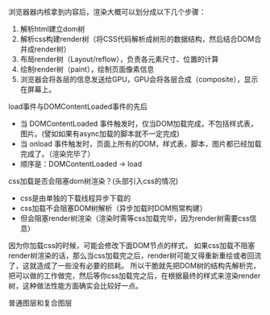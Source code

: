 浏览器器内核拿到内容后，渲染大概可以划分成以下几个步骤：

1. 解析html建立dom树
2. 解析css构建render树（将CSS代码解析成树形的数据结构，然后结合DOM合并成render树）
3. 布局render树（Layout/reflow），负责各元素尺寸、位置的计算
4. 绘制render树（paint），绘制页面像素信息
5. 浏览器会将各层的信息发送给GPU，GPU会将各层合成（composite），显示在屏幕上。

load事件与DOMContentLoaded事件的先后
+ 当 DOMContentLoaded 事件触发时，仅当DOM加载完成，不包括样式表，图片。(譬如如果有async加载的脚本就不一定完成)
+ 当 onload 事件触发时，页面上所有的DOM，样式表，脚本，图片都已经加载完成了。（渲染完毕了）
+ 顺序是：DOMContentLoaded -> load

css加载是否会阻塞dom树渲染？(头部引入css的情况)
+  css是由单独的下载线程异步下载的
+ css加载不会阻塞DOM树解析（异步加载时DOM照常构建）
+ 但会阻塞render树渲染（渲染时需等css加载完毕，因为render树需要css信息）

因为你加载css的时候，可能会修改下面DOM节点的样式，
如果css加载不阻塞render树渲染的话，那么当css加载完之后，render树可能又得重新重绘或者回流了，这就造成了一些没有必要的损耗。
所以干脆就先把DOM树的结构先解析完，把可以做的工作做完，然后等你css加载完之后，在根据最终的样式来渲染render树，这种做法性能方面确实会比较好一点。

普通图层和复合图层
